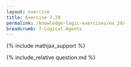 ```yaml
---
layout: exercise
title: Exercise 7.29
permalink: /knowledge-logic-exercises/ex_29/
breadcrumb: 7-Logical-Agents
---
```


{% include mathjax_support %}

<div><i class="arrow-up loader" data-chapter="knowledge-logic-exercises" data-exercise="ex_29" data-rating="0"></i></div>
{% include_relative question.md %}
